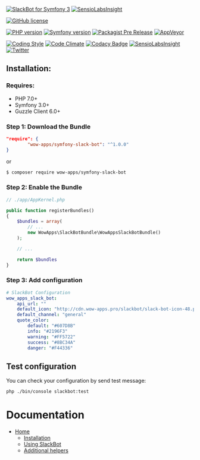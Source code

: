 [![SlackBot for Symfony 3](http://604235.webartua.web.hosting-test.net/slackbot-banner-3.jpg)](https://github.com/wow-apps/symfony-slack-bot) [![SensioLabsInsight](https://insight.sensiolabs.com/projects/b59b8715-1ba6-4572-8b46-9866d6318d21/big.png)](https://insight.sensiolabs.com/projects/b59b8715-1ba6-4572-8b46-9866d6318d21)

[![GitHub license](https://img.shields.io/badge/license-Apache%202-blue.svg?style=flat-square)](https://raw.githubusercontent.com/wow-apps/symfony-slack-bot/master/LICENSE)

[![PHP version](https://img.shields.io/badge/PHP-%5E7.0-blue.svg?style=flat-square)](http://php.net/manual/ru/migration70.new-features.php)
[![Symfony version](https://img.shields.io/badge/Symfony-%5E3.0-green.svg?style=flat-square)](http://symfony.com/)
[![Packagist Pre Release](https://img.shields.io/packagist/v/wow-apps/symfony-slack-bot.svg?maxAge=2592000?style=flat-square)](https://packagist.org/packages/wow-apps/symfony-slack-bot)
[![AppVeyor](https://img.shields.io/appveyor/ci/gruntjs/grunt.svg?maxAge=2592000?style=flat-square)]()

[![Coding Style](https://img.shields.io/badge/Coding%20Style-PSR--2-brightgreen.svg)](http://www.php-fig.org/psr/psr-2/)
[![Code Climate](https://codeclimate.com/github/wow-apps/symfony-slack-bot/badges/gpa.svg)](https://codeclimate.com/github/wow-apps/symfony-slack-bot)
[![Codacy Badge](https://api.codacy.com/project/badge/Grade/ce3fffd811f2463a94ed4065a341885a)](https://www.codacy.com/app/lion-samara/symfony-slack-bot?utm_source=github.com&amp;utm_medium=referral&amp;utm_content=wow-apps/symfony-slack-bot&amp;utm_campaign=Badge_Grade)
[![SensioLabsInsight](https://insight.sensiolabs.com/projects/b59b8715-1ba6-4572-8b46-9866d6318d21/mini.png)](https://insight.sensiolabs.com/projects/b59b8715-1ba6-4572-8b46-9866d6318d21)
[![Twitter](https://img.shields.io/twitter/url/https/github.com/wow-apps/symfony-slack-bot.svg?style=social?style=flat-square)](https://twitter.com/intent/tweet?text=SlackBot+for+Symfony+3&url=%5Bobject%20Object%5D)


## Installation:

### Requires:

* PHP 7.0+
* Symfony 3.0+
* Guzzle Client 6.0+

### Step 1: Download the Bundle

```json
"require": {
        "wow-apps/symfony-slack-bot": "^1.0.0"
}
```

or

```bash
$ composer require wow-apps/symfony-slack-bot 
```

### Step 2: Enable the Bundle

```php
// ./app/AppKernel.php

public function registerBundles()
{
    $bundles = array(
        // ...
        new WowApps\SlackBotBundle\WowAppsSlackBotBundle()
    );

    // ...

    return $bundles
}
```


### Step 3: Add configuration

```yaml
# SlackBot Configuration
wow_apps_slack_bot:
    api_url: ""
    default_icon: "http://cdn.wow-apps.pro/slackbot/slack-bot-icon-48.png"
    default_channel: "general"
    quote_color:
        default: "#607D8B"
        info: "#2196F3"
        warning: "#FF5722"
        success: "#8BC34A"
        danger: "#F44336"
```

## Test configuration

You can check your configuration by send test message:

`php ./bin/console slackbot:test`


# Documentation

* [Home](https://github.com/wow-apps/symfony-slack-bot/wiki)
    * [Installation](https://github.com/wow-apps/symfony-slack-bot/wiki/1.-Installation)
    * [Using SlackBot](https://github.com/wow-apps/symfony-slack-bot/wiki/2.-Using-SlackBot)
    * [Additional helpers](https://github.com/wow-apps/symfony-slack-bot/wiki/3.-Additional-helpers)
